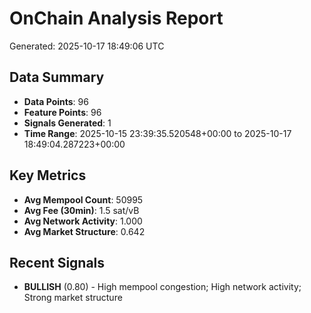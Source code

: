 # OnChain Analysis Report
Generated: 2025-10-17 18:49:06 UTC

## Data Summary
- **Data Points**: 96
- **Feature Points**: 96
- **Signals Generated**: 1
- **Time Range**: 2025-10-15 23:39:35.520548+00:00 to 2025-10-17 18:49:04.287223+00:00

## Key Metrics
- **Avg Mempool Count**: 50995
- **Avg Fee (30min)**: 1.5 sat/vB
- **Avg Network Activity**: 1.000
- **Avg Market Structure**: 0.642

## Recent Signals
- **BULLISH** (0.80) - High mempool congestion; High network activity; Strong market structure
